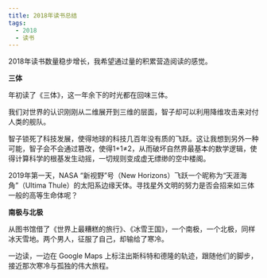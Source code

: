 ```yaml
---
title: 2018年读书总结
tags:
  - 2018
  - 读书
---
```


2018年读书数量稳步增长，我希望通过量的积累营造阅读的感觉。

**三体**

年初读了《三体》，这一年余下的时光都在回味三体。

我们对世界的认识刚刚从二维展开到三维的层面，智子却可以利用降维攻击来对付人类的舰队。

智子锁死了科技发展，使得地球的科技几百年没有质的飞跃。这让我想到另外一种可能，智子会不会通过篡改，使得1+1≠2，从而破坏自然界最基本的数学逻辑，使得计算科学的根基发生动摇，一切规则变成虚无缥缈的空中楼阁。

2019年第一天，NASA “新视野”号（New Horizons）飞跃一个昵称为“天涯海角”（Ultima Thule）的太阳系边缘天体。寻找星外文明的努力是否会招来如三体一般的高等生命体呢？

**南极与北极**

从图书馆借了《世界上最糟糕的旅行》、《冰雪王国》，一个南极，一个北极，同样冰天雪地。两个男人，征服了自己，却输给了寒冷。

一边读，一边在 Google Maps 上标注出斯科特和德隆的轨迹，跟随他们的脚步，接近那次寒冷与孤独的伟大旅程。



